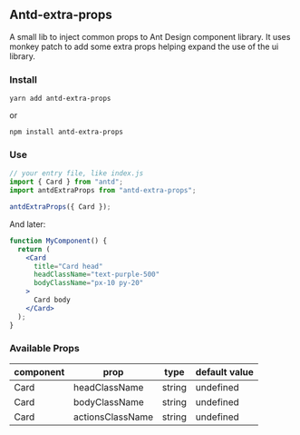 ## Antd-extra-props

A small lib to inject common props to Ant Design component library. It uses monkey patch to add some extra props helping expand the use of the ui library.

### Install

```
yarn add antd-extra-props
```

or

```
npm install antd-extra-props
```

### Use

```javascript
// your entry file, like index.js
import { Card } from "antd";
import antdExtraProps from "antd-extra-props";

antdExtraProps({ Card });
```

And later:

```jsx
function MyComponent() {
  return (
    <Card
      title="Card head"
      headClassName="text-purple-500"
      bodyClassName="px-10 py-20"
    >
      Card body
    </Card>
  );
}
```

### Available Props

| component | prop             | type   | default value |
| --------- | ---------------- | ------ | ------------- |
| Card      | headClassName    | string | undefined     |
| Card      | bodyClassName    | string | undefined     |
| Card      | actionsClassName | string | undefined     |
